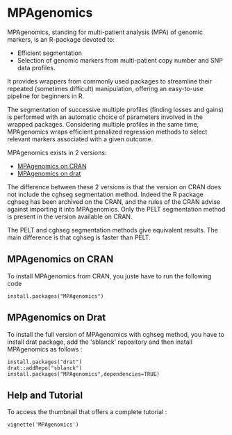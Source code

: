 # MPAgenomics

MPAgenomics, standing for multi-patient analysis (MPA) of genomic markers, is an R-package devoted to:

  * Efficient segmentation
  * Selection of genomic markers from multi-patient copy number and SNP data profiles. 

It provides wrappers from commonly used packages to streamline their repeated (sometimes difficult) manipulation, offering an easy-to-use pipeline for beginners in R.

The segmentation of successive multiple profiles (finding losses and gains) is performed with an automatic choice of parameters involved in the wrapped packages. Considering multiple profiles in the same time, MPAgenomics wraps efficient penalized regression methods to select relevant markers associated with a given outcome.

MPAgenomics exists in 2 versions:

 * [MPAgenomics on CRAN](#cran)
 * [MPAgenomics on drat](#drat)
 
The difference between these 2 versions is that the version on CRAN does not include the cghseg segmentation method. Indeed the R package cghseg has been archived on the CRAN, and the rules of the CRAN advise against importing it into MPAgenomics.
Only the PELT segmentation method is present in the version available on CRAN. 

The PELT and cghseg segmentation methods give equivalent results. The main difference is that cghseg is faster than PELT.

## MPAgenomics on CRAN

To install MPAgenomics from CRAN, you juste have to run the following code
```
install.packages("MPAgenomics")
```


## MPAgenomics on Drat

To install the full version of MPAgenomics with cghseg method, you have to install drat package, add the 'sblanck' repository and then install MPAgenomics as follows : 
```
install.packages("drat")
drat::addRepo("sblanck")
install.packages("MPAgenomics",dependencies=TRUE)
```

## Help and Tutorial

To access the thumbnail that offers a complete tutorial :
```
vignette('MPAgenomics')
```
